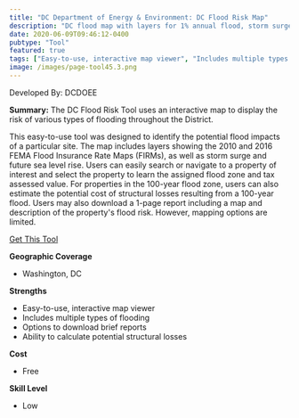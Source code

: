 ```yaml
---
title: "DC Department of Energy & Environment: DC Flood Risk Map"
description: "DC flood map with layers for 1% annual flood, storm surge, and interactive SLR meter"
date: 2020-06-09T09:46:12-0400
pubtype: "Tool"
featured: true
tags: ["Easy-to-use, interactive map viewer", "Includes multiple types of flooding", "Options to download brief reports", "Ability to calculate potential structural losses"]
image: /images/page-tool45.3.png
---
```

Developed By: DCDOEE

**Summary:** The DC Flood Risk Tool uses an interactive map to display the risk of various types of flooding throughout the District. 

This easy-to-use tool was designed to identify the potential flood impacts of a particular site. The map includes layers showing the 2010 and 2016 FEMA Flood Insurance Rate Maps (FIRMs), as well as storm surge and future sea level rise. Users can easily search or navigate to a property of interest and select the property to learn the assigned flood zone and tax assessed value. For properties in the 100-year flood zone, users can also estimate the potential cost of structural losses resulting from a 100-year flood. Users may also download a 1-page report including a map and description of the property's flood risk. However, mapping options are limited. 



<a href="http://dcfloodrisk.org/
" target="_blank">Get This Tool</a>

__**Geographic Coverage**__
-  Washington, DC

__**Strengths**__
-  Easy-to-use, interactive map viewer
-   Includes multiple types of flooding
-   Options to download brief reports
-   Ability to calculate potential structural losses

__**Cost**__
- Free

__**Skill Level**__
- Low
